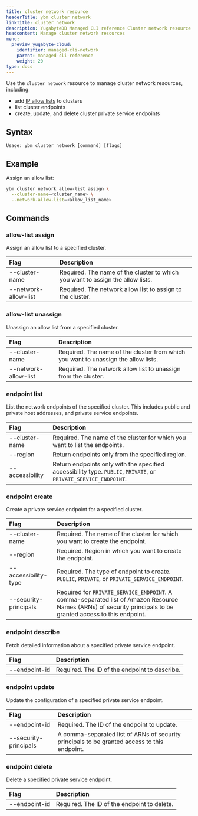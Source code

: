 ```yaml
---
title: cluster network resource
headerTitle: ybm cluster network
linkTitle: cluster network
description: YugabyteDB Managed CLI reference Cluster network resource.
headcontent: Manage cluster network resources
menu:
  preview_yugabyte-cloud:
    identifier: managed-cli-network
    parent: managed-cli-reference
    weight: 20
type: docs
---
```


Use the `cluster network` resource to manage cluster network resources, including:

- add [IP allow lists](../../../../cloud-secure-clusters/add-connections/) to clusters
- list cluster endpoints
- create, update, and delete cluster private service endpoints

## Syntax

```text
Usage: ybm cluster network [command] [flags]
```

## Example

Assign an allow list:

```sh
ybm cluster network allow-list assign \
  --cluster-name=<cluster_name> \
  --network-allow-list=<allow_list_name>
```

## Commands

### allow-list assign

Assign an allow list to a specified cluster.

| Flag | Description |
| :--- | :--- |
| --cluster-name | Required. The name of the cluster to which you want to assign the allow lists. |
| --network-allow-list | Required. The network allow list to assign to the cluster. |

### allow-list unassign

Unassign an allow list from a specified cluster.

| Flag | Description |
| :--- | :--- |
| --cluster-name | Required. The name of the cluster from which you want to unassign the allow lists. |
| --network-allow-list | Required. The network allow list to unassign from the cluster. |

### endpoint list

List the network endpoints of the specified cluster. This includes public and private host addresses, and private service endpoints.

| Flag | Description |
| :--- | :--- |
| --cluster-name | Required. The name of the cluster for which you want to list the endpoints. |
| --region | Return endpoints only from the specified region. |
| --accessibility | Return endpoints only with the specified accessibility type. `PUBLIC`, `PRIVATE`, or `PRIVATE_SERVICE_ENDPOINT`.

### endpoint create

Create a private service endpoint for a specified cluster.

| Flag | Description |
| :--- | :--- |
| --cluster-name | Required. The name of the cluster for which you want to create the endpoint. |
| --region | Required. Region in which you want to create the endpoint. |
| --accessibility-type | Required. The type of endpoint to create. `PUBLIC`, `PRIVATE`, or `PRIVATE_SERVICE_ENDPOINT`. |
| --security-principals | Required for `PRIVATE_SERVICE_ENDPOINT`. A comma-separated list of Amazon Resource Names (ARNs) of security principals to be granted access to this endpoint. |

### endpoint describe

Fetch detailed information about a specified private service endpoint.

| Flag | Description |
| :--- | :--- |
| --endpoint-id | Required. The ID of the endpoint to describe. |

### endpoint update

Update the configuration of a specified private service endpoint.

| Flag | Description |
| :--- | :--- |
| --endpoint-id | Required. The ID of the endpoint to update. |
| --security-principals | A comma-separated list of ARNs of security principals to be granted access to this endpoint. |

### endpoint delete

Delete a specified private service endpoint.

| Flag | Description |
| :--- | :--- |
| --endpoint-id | Required. The ID of the endpoint to delete. |
